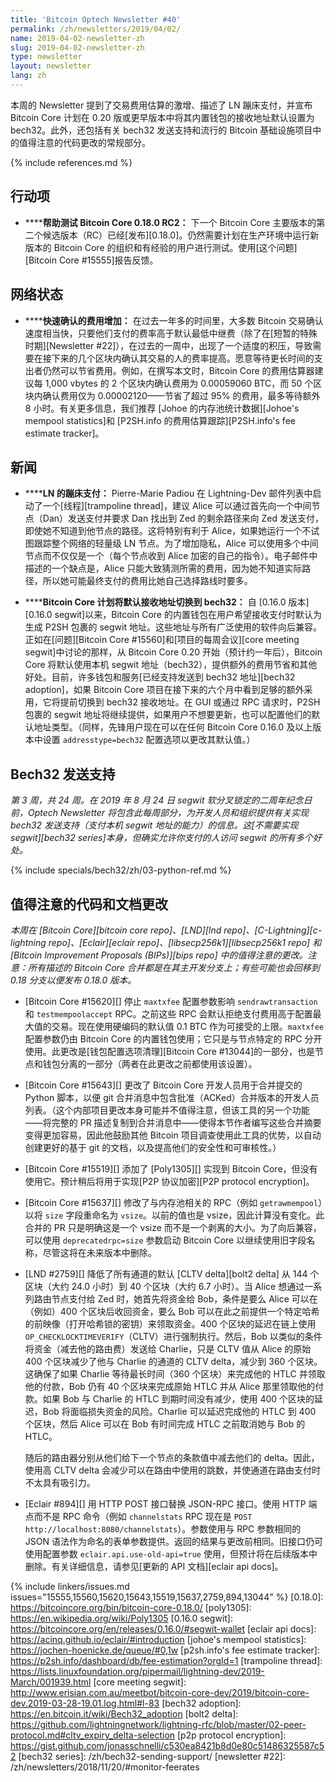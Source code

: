 ```yaml
---
title: 'Bitcoin Optech Newsletter #40'
permalink: /zh/newsletters/2019/04/02/
name: 2019-04-02-newsletter-zh
slug: 2019-04-02-newsletter-zh
type: newsletter
layout: newsletter
lang: zh
---
```

本周的 Newsletter 提到了交易费用估算的激增、描述了 LN 蹦床支付，并宣布 Bitcoin Core 计划在 0.20 版或更早版本中将其内置钱包的接收地址默认设置为 bech32。此外，还包括有关 bech32 发送支持和流行的 Bitcoin 基础设施项目中的值得注意的代码更改的常规部分。

{% include references.md %}

## 行动项

- **<!--help-test-bitcoin-core-0-18-0-rc2-->****帮助测试 Bitcoin Core 0.18.0 RC2：** 下一个 Bitcoin Core 主要版本的第二个候选版本（RC）已经[发布][0.18.0]。仍然需要计划在生产环境中运行新版本的 Bitcoin Core 的组织和有经验的用户进行测试。使用[这个问题][Bitcoin Core #15555]报告反馈。

## 网络状态

- **<!--fee-increases-for-fast-confirmation-->****快速确认的费用增加：** 在过去一年多的时间里，大多数 Bitcoin 交易确认速度相当快，只要他们支付的费率高于默认最低中继费（除了在[短暂的特殊时期][Newsletter #22]），在过去的一周中，出现了一个适度的积压，导致需要在接下来的几个区块内确认其交易的人的费率提高。愿意等待更长时间的支出者仍然可以节省费用。例如，在撰写本文时，Bitcoin Core 的费用估算器建议每 1,000 vbytes 的 2 个区块内确认费用为 0.00059060 BTC，而 50 个区块内确认费用仅为 0.00002120——节省了超过 95% 的费用，最多等待额外 8 小时。有关更多信息，我们推荐 [Johoe 的内存池统计数据][Johoe's mempool statistics]和 [P2SH.info 的费用估算跟踪][P2SH.info's fee estimate tracker]。

## 新闻

- **<!--trampoline-payments-for-ln-->****LN 的蹦床支付：** Pierre-Marie Padiou 在 Lightning-Dev 邮件列表中启动了一个[线程][trampoline thread]，建议 Alice 可以通过首先向一个中间节点（Dan）发送支付并要求 Dan 找出到 Zed 的剩余路径来向 Zed 发送支付，即使她不知道到他节点的路径。这将特别有利于 Alice，如果她运行一个不试图跟踪整个网络的轻量级 LN 节点。为了增加隐私，Alice 可以使用多个中间节点而不仅仅是一个（每个节点收到 Alice 加密的自己的指令）。电子邮件中描述的一个缺点是，Alice 只能大致猜测所需的费用，因为她不知道实际路径，所以她可能最终支付的费用比她自己选择路线时要多。

- **<!--bitcoin-core-schedules-switch-to-default-bech32-receiving-addresses-->****Bitcoin Core 计划将默认接收地址切换到 bech32：** 自 [0.16.0 版本][0.16.0 segwit]以来，Bitcoin Core 的内置钱包在用户希望接收支付时默认为生成 P2SH 包裹的 segwit 地址。这些地址与所有广泛使用的软件向后兼容。正如在[问题][Bitcoin Core #15560]和[项目的每周会议][core meeting segwit]中讨论的那样，从 Bitcoin Core 0.20 开始（预计约一年后），Bitcoin Core 将默认使用本机 segwit 地址（bech32），提供额外的费用节省和其他好处。目前，许多钱包和服务[已经支持发送到 bech32 地址][bech32 adoption]，如果 Bitcoin Core 项目在接下来的六个月中看到足够的额外采用，它将提前切换到 bech32 接收地址。在 GUI 或通过 RPC 请求时，P2SH 包裹的 segwit 地址将继续提供，如果用户不想要更新，也可以配置他们的默认地址类型。（同样，先锋用户现在可以在任何 Bitcoin Core 0.16.0 及以上版本中设置 `addresstype=bech32` 配置选项以更改其默认值。）

## Bech32 发送支持

*第 3 周，共 24 周。在 2019 年 8 月 24 日 segwit 软分叉锁定的二周年纪念日前，Optech Newsletter 将包含此每周部分，为开发人员和组织提供有关实现 bech32 发送支持（支付本机 segwit 地址的能力）的信息。这[不需要实现 segwit][bech32 series]本身，但确实允许你支付的人访问 segwit 的所有多个好处。*

{% include specials/bech32/zh/03-python-ref.md %}

## 值得注意的代码和文档更改

*本周在 [Bitcoin Core][bitcoin core repo]、[LND][lnd repo]、[C-Lightning][c-lightning repo]、[Eclair][eclair repo]、[libsecp256k1][libsecp256k1 repo] 和 [Bitcoin Improvement Proposals (BIPs)][bips repo] 中的值得注意的更改。注意：所有描述的 Bitcoin Core 合并都是在其主开发分支上；有些可能也会回移到 0.18 分支以便发布 0.18.0 版本。*

- [Bitcoin Core #15620][] 停止 `maxtxfee` 配置参数影响 `sendrawtransaction` 和 `testmempoolaccept` RPC。之前这些 RPC 会默认拒绝支付费用高于配置最大值的交易。现在使用硬编码的默认值 0.1 BTC 作为可接受的上限。`maxtxfee` 配置参数仍由 Bitcoin Core 的内置钱包使用；它只是与节点特定的 RPC 分开使用。此更改是[钱包配置选项清理][Bitcoin Core #13044]的一部分，也是节点和钱包分离的一部分（两者在此更改之前都使用该设置）。

- [Bitcoin Core #15643][] 更改了 Bitcoin Core 开发人员用于合并提交的 Python 脚本，以便 git 合并消息中包含批准（ACKed）合并版本的开发人员列表。（这个内部项目更改本身可能并不值得注意，但该工具的另一个功能——将完整的 PR 描述复制到合并消息中——使得本节作者编写这些合并摘要变得更加容易，因此他鼓励其他 Bitcoin 项目调查使用此工具的优势，以自动创建更好的基于 git 的文档，以及提高他们的安全性和可审核性。）

- [Bitcoin Core #15519][] 添加了 [Poly1305][] 实现到 Bitcoin Core，但没有使用它。预计稍后将用于实现[P2P 协议加密][P2P protocol encryption]。

- [Bitcoin Core #15637][] 修改了与内存池相关的 RPC（例如 `getrawmempool`）以将 `size` 字段重命名为 `vsize`。以前的值也是 vsize，因此计算没有变化。此合并的 PR 只是明确这是一个 vsize 而不是一个剥离的大小。为了向后兼容，可以使用 `deprecatedrpc=size` 参数启动 Bitcoin Core 以继续使用旧字段名称，尽管这将在未来版本中删除。

- [LND #2759][] 降低了所有通道的默认 [CLTV delta][bolt2 delta] 从 144 个区块（大约 24.0 小时）到 40 个区块（大约 6.7 小时）。当 Alice 想通过一系列路由节点支付给 Zed 时，她首先将资金给 Bob，条件是要么 Alice 可以在（例如）400 个区块后收回资金，要么 Bob 可以在此之前提供一个特定哈希的前映像（打开哈希锁的密钥）来领取资金。400 个区块的延迟在链上使用 `OP_CHECKLOCKTIMEVERIFY`（CLTV）进行强制执行。然后，Bob 以类似的条件将资金（减去他的路由费）发送给 Charlie，只是 CLTV 值从 Alice 的原始 400 个区块减少了他与 Charlie 的通道的 CLTV delta，减少到 360 个区块。这确保了如果 Charlie 等待最长时间（360 个区块）来完成他的 HTLC 并领取他的付款，Bob 仍有 40 个区块来完成原始 HTLC 并从 Alice 那里领取他的付款。如果 Bob 与 Charlie 的 HTLC 到期时间没有减少，使用 400 个区块的延迟，Bob 将面临损失资金的风险。Charlie 可以延迟完成他的 HTLC 到 400 个区块，然后 Alice 可以在 Bob 有时间完成 HTLC 之前取消她与 Bob 的 HTLC。

  随后的路由器分别从他们给下一个节点的条款值中减去他们的 delta。因此，使用高 CLTV delta 会减少可以在路由中使用的跳数，并使通道在路由支付时不太具有吸引力。

- [Eclair #894][] 用 HTTP POST 接口替换 JSON-RPC 接口。使用 HTTP 端点而不是 RPC 命令（例如 `channelstats` RPC 现在是 `POST http://localhost:8080/channelstats`）。参数使用与 RPC 参数相同的 JSON 语法作为命名的表单参数提供。返回的结果与更改前相同。旧接口仍可使用配置参数 `eclair.api.use-old-api=true` 使用，但预计将在后续版本中删除。有关详细信息，请参见[更新的 API 文档][eclair api docs]。

{% include linkers/issues.md issues="15555,15560,15620,15643,15519,15637,2759,894,13044" %}
[0.18.0]: https://bitcoincore.org/bin/bitcoin-core-0.18.0/
[poly1305]: https://en.wikipedia.org/wiki/Poly1305
[0.16.0 segwit]: https://bitcoincore.org/en/releases/0.16.0/#segwit-wallet
[eclair api docs]: https://acinq.github.io/eclair/#introduction
[johoe's mempool statistics]: https://jochen-hoenicke.de/queue/#0,1w
[p2sh.info's fee estimate tracker]: https://p2sh.info/dashboard/db/fee-estimation?orgId=1
[trampoline thread]: https://lists.linuxfoundation.org/pipermail/lightning-dev/2019-March/001939.html
[core meeting segwit]: http://www.erisian.com.au/meetbot/bitcoin-core-dev/2019/bitcoin-core-dev.2019-03-28-19.01.log.html#l-83
[bech32 adoption]: https://en.bitcoin.it/wiki/Bech32_adoption
[bolt2 delta]: https://github.com/lightningnetwork/lightning-rfc/blob/master/02-peer-protocol.md#cltv_expiry_delta-selection
[p2p protocol encryption]: https://gist.github.com/jonasschnelli/c530ea8421b8d0e80c51486325587c52
[bech32 series]: /zh/bech32-sending-support/
[newsletter #22]: /zh/newsletters/2018/11/20/#monitor-feerates
